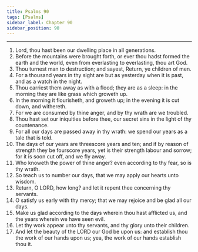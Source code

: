 ```yaml
---
title: Psalms 90
tags: [Psalms]
sidebar_label: Chapter 90
sidebar_position: 90
---
```


---
1. Lord, thou hast been our dwelling place in all generations.
2. Before the mountains were brought forth, or ever thou hadst formed the earth and the world, even from everlasting to everlasting, thou art God.
3. Thou turnest man to destruction; and sayest, Return, ye children of men.
4. For a thousand years in thy sight are but as yesterday when it is past, and as a watch in the night.
5. Thou carriest them away as with a flood; they are as a sleep: in the morning they are like grass which groweth up.
6. In the morning it flourisheth, and groweth up; in the evening it is cut down, and withereth.
7. For we are consumed by thine anger, and by thy wrath are we troubled.
8. Thou hast set our iniquities before thee, our secret sins in the light of thy countenance.
9. For all our days are passed away in thy wrath: we spend our years as a tale that is told.
10. The days of our years are threescore years and ten; and if by reason of strength they be fourscore years, yet is their strength labour and sorrow; for it is soon cut off, and we fly away.
11. Who knoweth the power of thine anger? even according to thy fear, so is thy wrath.
12. So teach us to number our days, that we may apply our hearts unto wisdom.
13. Return, O LORD, how long? and let it repent thee concerning thy servants.
14. O satisfy us early with thy mercy; that we may rejoice and be glad all our days.
15. Make us glad according to the days wherein thou hast afflicted us, and the years wherein we have seen evil.
16. Let thy work appear unto thy servants, and thy glory unto their children.
17. And let the beauty of the LORD our God be upon us: and establish thou the work of our hands upon us; yea, the work of our hands establish thou it.